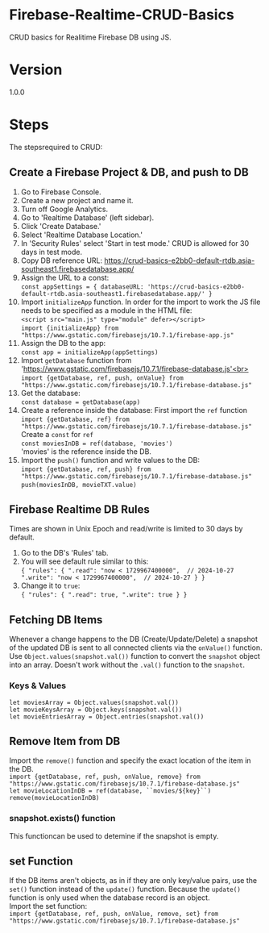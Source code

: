 # Firebase-Realtime-CRUD-Basics
 CRUD basics for Realitime Firebase DB using JS.

# Version
 1.0.0

# Steps
 The stepsrequired to CRUD:

## Create a Firebase Project & DB, and push to DB
1. Go to Firebase Console.
2. Create a new project and name it.
3. Turn off Google Analytics.
4. Go to 'Realtime Database' (left sidebar).
5. Click 'Create Database.'
6. Select 'Realtime Database Location.'
7. In 'Security Rules' select 'Start in test mode.' CRUD is allowed for 30 days in test mode.
8. Copy DB reference URL:
https://crud-basics-e2bb0-default-rtdb.asia-southeast1.firebasedatabase.app/
9. Assign the URL to a const:<br>
`const appSettings = {
    databaseURL: 'https://crud-basics-e2bb0-default-rtdb.asia-southeast1.firebasedatabase.app/'
}`<br>
10. Import `initializeApp` function. In order for the import to work the JS file needs to be specified as a module in the HTML file:<br>
`<script src="main.js" type="module" defer></script>`<br>
`import {initializeApp} from "https://www.gstatic.com/firebasejs/10.7.1/firebase-app.js"`
11. Assign the DB to the app:<br>
`const app = initializeApp(appSettings)`
12. Import `getDatabase` function from 'https://www.gstatic.com/firebasejs/10.7.1/firebase-database.js'<br>
`import {getDatabase, ref, push, onValue} from "https://www.gstatic.com/firebasejs/10.7.1/firebase-database.js"`
13. Get the database:<br>
`const database = getDatabase(app)`
14. Create a reference inside the database:
First import the `ref` function<br>
`import {getDatabase, ref} from "https://www.gstatic.com/firebasejs/10.7.1/firebase-database.js"`<br>
Create a `const` for `ref`<br>
`const moviesInDB = ref(database, 'movies')`<br>
'movies' is the reference inside the DB.
15. Import the `push()` function and write values to the DB:<br>
`import {getDatabase, ref, push} from "https://www.gstatic.com/firebasejs/10.7.1/firebase-database.js"`<br>
`push(moviesInDB, movieTXT.value)`

## Firebase Realtime DB Rules
Times are shown in Unix Epoch and read/write is limited to 30 days by default.
1. Go to the DB's 'Rules' tab.
2. You will see default rule similar to this:<br>
`{
  "rules": {
    ".read": "now < 1729967400000",  // 2024-10-27
    ".write": "now < 1729967400000",  // 2024-10-27
  }
}`
3. Change it to `true`:<br>
`{
  "rules": {
    ".read": true,
    ".write": true
  }
}`

## Fetching DB Items
Whenever a change happens to the DB (Create/Update/Delete) a snapshot of the updated DB is sent to all connected clients via the `onValue()` function.
Use `Object.values(snapshot.val())` function to convert the `snapshot` object into an array. Doesn't work without the `.val()` function to the `snapshot`.

### Keys & Values
`let moviesArray = Object.values(snapshot.val())`<br>
`let movieKeysArray = Object.keys(snapshot.val())`<br>
`let movieEntriesArray = Object.entries(snapshot.val())`<br>

## Remove Item from DB
Import the `remove()` function and specify the exact location of the item in the DB.<br>
`import {getDatabase, ref, push, onValue, remove} from "https://www.gstatic.com/firebasejs/10.7.1/firebase-database.js"`<br>
`let movieLocationInDB = ref(database, ``movies/${key}``)`<br>
`remove(movieLocationInDB)`

### snapshot.exists() function
This functioncan be used to detemine if the snapshot is empty.

## set Function
If the DB items aren't objects, as in if they are only key/value pairs, use the `set()` function instead of the `update()` function. Because the `update()` function is only used when the database record is an object.<br>
Import the set function:<br>
`import {getDatabase, ref, push, onValue, remove, set} from "https://www.gstatic.com/firebasejs/10.7.1/firebase-database.js"`<br>
